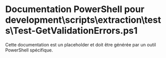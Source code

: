 # Documentation PowerShell pour development\scripts\extraction\tests\Test-GetValidationErrors.ps1

Cette documentation est un placeholder et doit être générée par un outil PowerShell spécifique.
